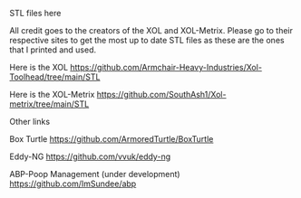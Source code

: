STL files here

All credit goes to the creators of the XOL and XOL-Metrix. Please go to their respective sites to get the most up to date STL files as these are the ones that I printed and used. 

Here is the XOL
https://github.com/Armchair-Heavy-Industries/Xol-Toolhead/tree/main/STL

Here is the XOL-Metrix
https://github.com/SouthAsh1/Xol-metrix/tree/main/STL

Other links

Box Turtle
https://github.com/ArmoredTurtle/BoxTurtle

Eddy-NG
https://github.com/vvuk/eddy-ng

ABP-Poop Management (under development)
https://github.com/ImSundee/abp
